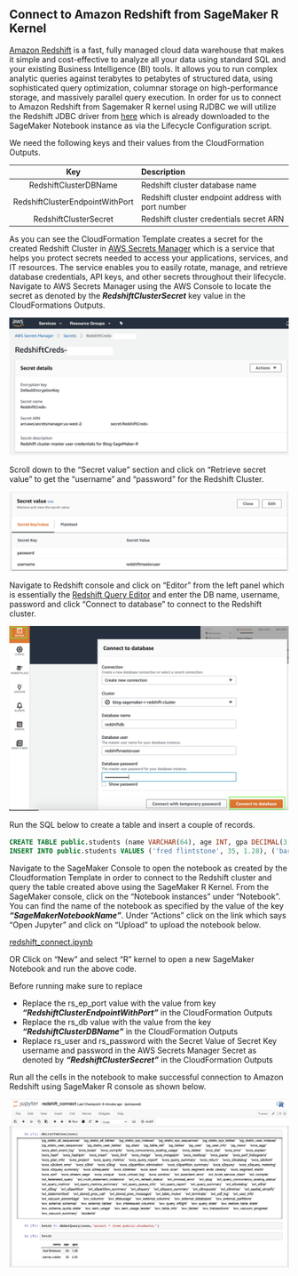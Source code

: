 ## Connect to Amazon Redshift from SageMaker R Kernel

[Amazon Redshift](https://aws.amazon.com/redshift/?whats-new-cards.sort-by=item.additionalFields.postDateTime&whats-new-cards.sort-order=desc) is a fast, fully managed cloud data warehouse that makes it simple and cost-effective to analyze all your data using standard SQL and your existing Business Intelligence (BI) tools. It allows you to run complex analytic queries against terabytes to petabytes of structured data, using sophisticated query optimization, columnar storage on high-performance storage, and massively parallel query execution. In order for us to connect to Amazon Redshift from Sagemaker R kernel using RJDBC we will utilize the Redshift JDBC driver from [here](https://docs.aws.amazon.com/redshift/latest/mgmt/configure-jdbc-connection.html) which is already downloaded to the SageMaker Notebook instance as via the Lifecycle Configuration script.

We need the following keys and their values from the CloudFormation Outputs.

| Key | Description |
| :-------------: |:-------------| 
| RedshiftClusterDBName | Redshift cluster database name |
| RedshiftClusterEndpointWithPort | Redshift cluster endpoint address with port number |
| RedshiftClusterSecret | Redshift cluster credentials secret ARN |	

As you can see the CloudFormation Template creates a secret for the created Redshift Cluster in [AWS Secrets Manager](https://aws.amazon.com/secrets-manager/) which is a service that helps you protect secrets needed to access your applications, services, and IT resources. The service enables you to easily rotate, manage, and retrieve database credentials, API keys, and other secrets throughout their lifecycle.
Navigate to AWS Secrets Manager using the AWS Console to locate the secret as denoted by the **_RedshiftClusterSecret_** key value in the CloudFormations Outputs.

![Secrets_Manager_Redshift](images/Secrets_Manager_Redshift.png)

Scroll down to the “Secret value” section and click on “Retrieve secret value” to get the “username” and “password” for the Redshift Cluster.

![Secrets_Manager_Get_RS_Cred](images/Secrets_Manager_Get_RS_Cred.png)

Navigate to Redshift console and click on “Editor” from the left panel which is essentially the [Redshift Query Editor](https://docs.aws.amazon.com/redshift/latest/mgmt/query-editor.html) and enter the DB name, username, password and click “Connect to database” to connect to the Redshift cluster.

![Redshift_Query_Editor](images/Redshift_Query_Editor.png)

Run the SQL below to create a table and insert a couple of records.

```sql
CREATE TABLE public.students (name VARCHAR(64), age INT, gpa DECIMAL(3, 2));
INSERT INTO public.students VALUES ('fred flintstone', 35, 1.28), ('barney rubble', 32, 2.32);
```

Navigate to the SageMaker Console to open the notebook as created by the Cloudformation Template in order to connect to the Redshift cluster and query the table created above using the SageMaker R Kernel. From the SageMaker console, click on the “Notebook instances” under “Notebook”. You can find the name of the notebook as specified by the value of the key **_“SageMakerNotebookName”_**. Under “Actions” click on the link which says “Open Jupyter” and click on “Upload” to upload the notebook below.

[redshift_connect.ipynb](notebooks/redshift_connect.ipynb)

OR Click on “New” and select “R” kernel to open a new SageMaker Notebook and run the above code.

Before running make sure to replace 
* Replace the rs_ep_port value with the value from key **_“RedshiftClusterEndpointWithPort”_** in the CloudFormation Outputs
* Replace the rs_db value with the value from the key **_“RedshiftClusterDBName”_** in the CloudFormation Outputs
* Replace rs_user and rs_password with the Secret Value of Secret Key username and password in the AWS Secrets Manager Secret as denoted by **_“RedshiftClusterSecret”_** in the CloudFormation Outputs

Run all the cells in the notebook to make successful connection to Amazon Redshift using SageMaker R console as shown below.

![SageMaker_R_Redshift_Connect](images/SageMaker_R_Redshift_Connect.png)
